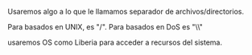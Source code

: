 Usaremos algo a lo que le llamamos separador de archivos/directorios.

Para basados en UNIX, es "/".
Para basados en DoS es "\\\\"

usaremos OS como Liberia para acceder a recursos del sistema.